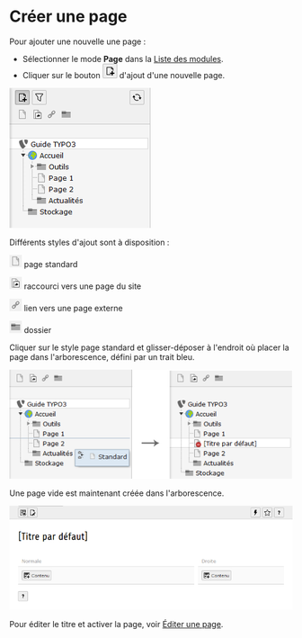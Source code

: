 # Créer une page

Pour ajouter une nouvelle une page :

* Sélectionner le mode **Page** dans la [Liste des modules](../premiers-pas/se-reperer-dans-le-backend.md).
* Cliquer sur le bouton ![](../../.gitbook/assets/btn_add_page%20%281%29.png) d'ajout d'une nouvelle page.

![](../../.gitbook/assets/add_page.png)

Différents styles d'ajout sont à disposition :

![](../../.gitbook/assets/add_page_s%20%281%29.png) page standard

![](../../.gitbook/assets/add_page_r%20%281%29.png) raccourci vers une page du site

![](../../.gitbook/assets/add_page_l%20%281%29.png) lien vers une page externe

![](../../.gitbook/assets/add_page_d%20%281%29.png) dossier

Cliquer sur le style page standard et glisser-déposer à l'endroit où placer la page dans l'arborescence, défini par un trait bleu.

![](../../.gitbook/assets/add_page_drop.png)

Une page vide est maintenant créée dans l'arborescence.

![](../../.gitbook/assets/add_page_detail%20%281%29.png)

Pour éditer le titre et activer la page, voir [Éditer une page](editer-une-page.md).

